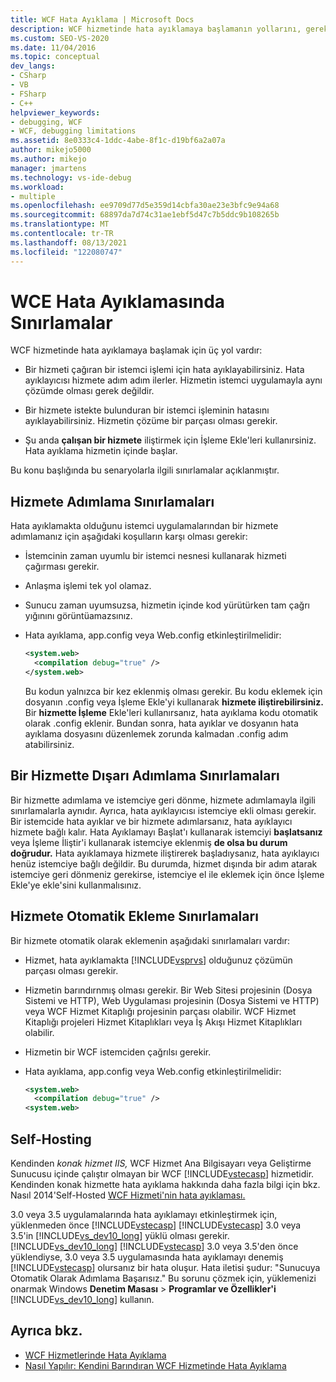 ```yaml
---
title: WCF Hata Ayıklama | Microsoft Docs
description: WCF hizmetinde hata ayıklamaya başlamanın yollarını, gerekli koşulları ve hata ayıklama sınırlamalarını öğrenin.
ms.custom: SEO-VS-2020
ms.date: 11/04/2016
ms.topic: conceptual
dev_langs:
- CSharp
- VB
- FSharp
- C++
helpviewer_keywords:
- debugging, WCF
- WCF, debugging limitations
ms.assetid: 8e0333c4-1ddc-4abe-8f1c-d19bf6a2a07a
author: mikejo5000
ms.author: mikejo
manager: jmartens
ms.technology: vs-ide-debug
ms.workload:
- multiple
ms.openlocfilehash: ee9709d77d5e359d14cbfa30ae23e3bfc9e94a68
ms.sourcegitcommit: 68897da7d74c31ae1ebf5d47c7b5ddc9b108265b
ms.translationtype: MT
ms.contentlocale: tr-TR
ms.lasthandoff: 08/13/2021
ms.locfileid: "122080747"
---
```

# <a name="limitations-on-wcf-debugging"></a>WCE Hata Ayıklamasında Sınırlamalar
WCF hizmetinde hata ayıklamaya başlamak için üç yol vardır:

- Bir hizmeti çağıran bir istemci işlemi için hata ayıklayabilirsiniz. Hata ayıklayıcısı hizmete adım adım ilerler. Hizmetin istemci uygulamayla aynı çözümde olması gerek değildir.

- Bir hizmete istekte bulunduran bir istemci işleminin hatasını ayıklayabilirsiniz. Hizmetin çözüme bir parçası olması gerekir.

- Şu anda **çalışan bir hizmete** iliştirmek için İşleme Ekle'leri kullanırsiniz. Hata ayıklama hizmetin içinde başlar.

Bu konu başlığında bu senaryolarla ilgili sınırlamalar açıklanmıştır.

## <a name="limitations-on-stepping-into-a-service"></a>Hizmete Adımlama Sınırlamaları
 Hata ayıklamakta olduğunu istemci uygulamalarından bir hizmete adımlamanız için aşağıdaki koşulların karşı olması gerekir:

- İstemcinin zaman uyumlu bir istemci nesnesi kullanarak hizmeti çağırması gerekir.

- Anlaşma işlemi tek yol olamaz.

- Sunucu zaman uyumsuzsa, hizmetin içinde kod yürütürken tam çağrı yığınını görüntüamazsınız.

- Hata ayıklama, app.config veya Web.config etkinleştirilmelidir:

    ```xml
    <system.web>
      <compilation debug="true" />
    </system.web>
    ```

     Bu kodun yalnızca bir kez eklenmiş olması gerekir. Bu kodu eklemek için dosyanın .config veya İşleme Ekle'yi kullanarak **hizmete iliştirebilirsiniz.** Bir **hizmette İşleme** Ekle'leri kullanırsanız, hata ayıklama kodu otomatik olarak .config eklenir. Bundan sonra, hata ayıklar ve dosyanın hata ayıklama dosyasını düzenlemek zorunda kalmadan .config adım atabilirsiniz.

## <a name="limitations-on-stepping-out-of-a-service"></a>Bir Hizmette Dışarı Adımlama Sınırlamaları
 Bir hizmette adımlama ve istemciye geri dönme, hizmete adımlamayla ilgili sınırlamalarla aynıdır. Ayrıca, hata ayıklayıcısı istemciye ekli olması gerekir. Bir istemcide hata ayıklar ve bir hizmete adımlarsanız, hata ayıklayıcı hizmete bağlı kalır. Hata Ayıklamayı Başlat'ı kullanarak istemciyi **başlatsanız** veya İşleme İliştir'i kullanarak istemciye eklenmiş **de olsa bu durum doğrudur.** Hata ayıklamaya hizmete iliştirerek başladıysanız, hata ayıklayıcı henüz istemciye bağlı değildir. Bu durumda, hizmet dışında bir adım atarak istemciye geri dönmeniz  gerekirse, istemciye el ile eklemek için önce İşleme Ekle'ye ekle'sini kullanmalısınız.

## <a name="limitations-on-automatic-attach-to-a-service"></a>Hizmete Otomatik Ekleme Sınırlamaları
 Bir hizmete otomatik olarak eklemenin aşağıdaki sınırlamaları vardır:

- Hizmet, hata ayıklamakta [!INCLUDE[vsprvs](../code-quality/includes/vsprvs_md.md)] olduğunuz çözümün parçası olması gerekir.

- Hizmetin barındırnmış olması gerekir. Bir Web Sitesi projesinin (Dosya Sistemi ve HTTP), Web Uygulaması projesinin (Dosya Sistemi ve HTTP) veya WCF Hizmet Kitaplığı projesinin parçası olabilir. WCF Hizmet Kitaplığı projeleri Hizmet Kitaplıkları veya İş Akışı Hizmet Kitaplıkları olabilir.

- Hizmetin bir WCF istemciden çağrılsı gerekir.

- Hata ayıklama, app.config veya Web.config etkinleştirilmelidir:

  ```xml
  <system.web>
    <compilation debug="true" />
  <system.web>
  ```

## <a name="self-hosting"></a>Self-Hosting
 Kendinden *konak hizmet IIS,* WCF Hizmet Ana Bilgisayarı veya Geliştirme Sunucusu içinde çalıştır olmayan bir WCF [!INCLUDE[vstecasp](../code-quality/includes/vstecasp_md.md)] hizmetidir. Kendinden konak hizmette hata ayıklama hakkında daha fazla bilgi için bkz. Nasıl 2014'Self-Hosted [WCF Hizmeti'nin hata ayıklaması.](../debugger/how-to-debug-a-self-hosted-wcf-service.md)

 3.0 veya 3.5 uygulamalarında hata ayıklamayı etkinleştirmek için, yüklenmeden önce [!INCLUDE[vstecasp](../code-quality/includes/vstecasp_md.md)] [!INCLUDE[vstecasp](../code-quality/includes/vstecasp_md.md)] 3.0 veya 3.5'in [!INCLUDE[vs_dev10_long](../code-quality/includes/vs_dev10_long_md.md)] yüklü olması gerekir. [!INCLUDE[vs_dev10_long](../code-quality/includes/vs_dev10_long_md.md)] [!INCLUDE[vstecasp](../code-quality/includes/vstecasp_md.md)] 3.0 veya 3.5'den önce yüklendiyse, 3.0 veya 3.5 uygulamasında hata ayıklamayı denemiş [!INCLUDE[vstecasp](../code-quality/includes/vstecasp_md.md)] olursanız bir hata oluşur. Hata iletisi şudur: "Sunucuya Otomatik Olarak Adımlama Başarısız." Bu sorunu çözmek için, yüklemenizi onarmak Windows **Denetim Masası**  >  **Programlar ve Özellikler'i** [!INCLUDE[vs_dev10_long](../code-quality/includes/vs_dev10_long_md.md)] kullanın.

## <a name="see-also"></a>Ayrıca bkz.
- [WCF Hizmetlerinde Hata Ayıklama](../debugger/debugging-wcf-services.md)
- [Nasıl Yapılır: Kendini Barındıran WCF Hizmetinde Hata Ayıklama](../debugger/how-to-debug-a-self-hosted-wcf-service.md)

